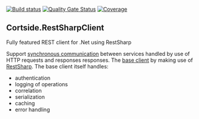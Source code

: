 [![Build status](https://ci.appveyor.com/api/projects/status/43l1ckgn806lqxjx?svg=true)](https://ci.appveyor.com/project/cortside/cortside-domainevent)
[![Quality Gate Status](https://sonarcloud.io/api/project_badges/measure?project=cortside_cortside.common&metric=alert_status)](https://sonarcloud.io/dashboard?id=cortside_cortside.domainevent)
[![Coverage](https://sonarcloud.io/api/project_badges/measure?project=cortside_cortside.domainevent&metric=coverage)](https://sonarcloud.io/dashboard?id=cortside_cortside.domainevent)

## Cortside.RestSharpClient

Fully featured REST client for .Net using RestSharp

Support [synchronous communication](https://github.com/cortside/guidelines/blob/master/docs/architecture/Microservices.md#synchronous-communication) between services handled by use of HTTP requests and responses responses.  The [base client](src/cortside.restsharpclient/RestSharpClient.cs) by making use of [RestSharp](https://github.com/restsharp/RestSharp).  The base client itself handles:

* authentication
* logging of operations
* correlation
* serialization
* caching
* error handling
